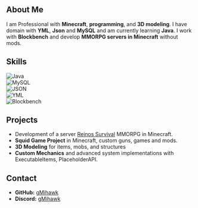 ## About Me  

I am Professional with **Minecraft**, **programming**, and **3D modeling**. I have domain with **YML**, **Json** and **MySQL** and am currently learning **Java**. I work with **Blockbench** and develop **MMORPG servers in Minecraft** without mods.  

## Skills  

![Java](https://img.shields.io/badge/Java-000000?style=for-the-badge&logo=java&logoColor=white)  
![MySQL](https://img.shields.io/badge/MySQL-000000?style=for-the-badge&logo=mysql&logoColor=white)  
![JSON](https://img.shields.io/badge/JSON-000000?style=for-the-badge&logo=json&logoColor=white)  
![YML](https://img.shields.io/badge/YML-000000?style=for-the-badge&logo=yaml&logoColor=white)  
![Blockbench](https://img.shields.io/badge/Blockbench-000000?style=for-the-badge&logo=blockbench&logoColor=white)  

## Projects  

- Development of a server [Reinos Survival](https://github.com/Reinos-Studios/) MMORPG in Minecraft.
- **Squid Game Project** in Minecraft, custom guns, games and mods.  
- **3D Modeling** for items, mobs, and structures  
- **Custom Mechanics** and advanced system implementations with ExecutableItems, PlaceholderAPI.  

## Contact  

- **GitHub:** [gMihawk](#)  
- **Discord:** [gMihawk](#)  
